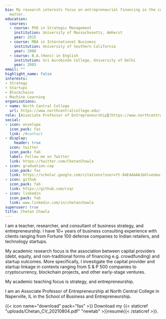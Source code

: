 ```yaml
---
bio: My research interests focus on entrepreneurial financing in the context of blockchain projects.
  matter.
education:
  courses:
  - course: PhD in Strategic Management
    institution: University of Massachusetts, Amherst
    year: 2015
  - course: MBA in International Business
    institution: University of Southern California
    year: 2008
  - course: B.A.(Hons) in English
    institution: Sri Aurobindo College, University of Delhi
    year: 2003
email: ""
highlight_name: false
interests:
- Strategy
- Startups
- Blockchains
- Machine Learning 
organizations:
- name: North Central College
  url: https://www.northcentralcollege.edu/
role: [Associate Professor of Entrepreneurship](https://www.northcentralcollege.edu/profile/cchawla)
social:
- icon: envelope
  icon_pack: fas
  link: /#contact
- display:
    header: true
  icon: twitter
  icon_pack: fab
  label: Follow me on Twitter
  link: https://twitter.com/ChetanChawla
- icon: graduation-cap
  icon_pack: fas
  link: https://scholar.google.com/citations?user=Yt-84E4AAAAJ&hl=en&oi=ao
- icon: github
  icon_pack: fab
  link: https://github.com/csqr
- icon: linkedin
  icon_pack: fab
  link: www.linkedin.com/in/chetanchawla
superuser: true
title: Chetan Chawla
---
```


I am a teacher, researcher, and consultant of business strategy, and entrepreneurship. I have 10+ years of business consulting experience with clients ranging from Fortune 100 defense companies to Indian retailers, and technology startups.

My academic research focus is the association between capital providers (debt, equity, and non-traditional forms of financing e.g. crowdfunding) and startup outcomes. More specifically, I investigate the capital provider and startup linkage in contexts ranging from S & P 500 companies to cryptocurrency, blockchain projects, and other early-stage ventures.

My academic teaching focus is strategy, and entrepreneurship.

I am an Associate Professor of Entrepreneurship at North Central College in Naperville, IL in the School of Business and Entrepreneurship. 

{{< icon name="download" pack="fas" >}} Download my {{< staticref "uploads/Chetan_CV_20210804.pdf" "newtab" >}}resumé{{< /staticref >}}.
